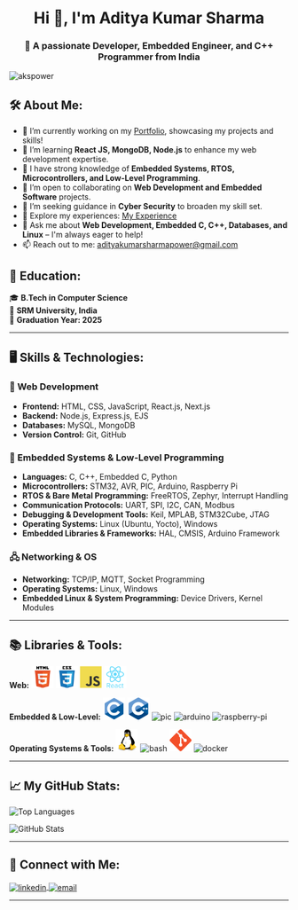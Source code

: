 <h1 align="center">Hi 👋, I'm Aditya Kumar Sharma</h1>
<h3 align="center">🚀 A passionate Developer, Embedded Engineer, and C++ Programmer from India</h3>

<p align="left"> <img src="https://komarev.com/ghpvc/?username=akspower&label=Profile%20views&color=0e75b6&style=flat" alt="akspower" /> </p>

## 🛠️ About Me:
- 🔭 I’m currently working on my [Portfolio](https://workwithme.netlify.app/), showcasing my projects and skills!
- 🌱 I’m learning **React JS, MongoDB, Node.js** to enhance my web development expertise.
- 🎯 I have strong knowledge of **Embedded Systems, RTOS, Microcontrollers, and Low-Level Programming**.
- 👯 I’m open to collaborating on **Web Development and Embedded Software** projects.
- 🤝 I’m seeking guidance in **Cyber Security** to broaden my skill set.
- 📄 Explore my experiences: [My Experience](https://workwithme.netlify.app/)
- 💬 Ask me about **Web Development, Embedded C, C++, Databases, and Linux** – I'm always eager to help!
- 📫 Reach out to me: [adityakumarsharmapower@gmail.com](mailto:adityakumarsharmapower@gmail.com)

## 🏫 Education:
🎓 **B.Tech in Computer Science**  
🏫 **SRM University, India**  
📅 **Graduation Year: 2025**

---

## 🖥️ Skills & Technologies:

### **🚀 Web Development**
- **Frontend:** HTML, CSS, JavaScript, React.js, Next.js
- **Backend:** Node.js, Express.js, EJS
- **Databases:** MySQL, MongoDB  
- **Version Control:** Git, GitHub  

### **🔌 Embedded Systems & Low-Level Programming**
- **Languages:** C, C++, Embedded C, Python  
- **Microcontrollers:** STM32, AVR, PIC, Arduino, Raspberry Pi  
- **RTOS & Bare Metal Programming:** FreeRTOS, Zephyr, Interrupt Handling  
- **Communication Protocols:** UART, SPI, I2C, CAN, Modbus  
- **Debugging & Development Tools:** Keil, MPLAB, STM32Cube, JTAG  
- **Operating Systems:** Linux (Ubuntu, Yocto), Windows  
- **Embedded Libraries & Frameworks:** HAL, CMSIS, Arduino Framework  

### **🖧 Networking & OS**
- **Networking:** TCP/IP, MQTT, Socket Programming  
- **Operating Systems:** Linux, Windows  
- **Embedded Linux & System Programming:** Device Drivers, Kernel Modules  

---

## 📚 Libraries & Tools:
<p align="left">
    <strong>Web:</strong> 
    <img src="https://raw.githubusercontent.com/devicons/devicon/master/icons/html5/html5-original-wordmark.svg" alt="html5" width="40" height="40"/>
    <img src="https://raw.githubusercontent.com/devicons/devicon/master/icons/css3/css3-original-wordmark.svg" alt="css3" width="40" height="40"/>
    <img src="https://raw.githubusercontent.com/devicons/devicon/master/icons/javascript/javascript-original.svg" alt="javascript" width="40" height="40"/>
    <img src="https://raw.githubusercontent.com/devicons/devicon/master/icons/react/react-original-wordmark.svg" alt="react" width="40" height="40"/>
</p>

<p align="left">
    <strong>Embedded & Low-Level:</strong>
    <img src="https://raw.githubusercontent.com/devicons/devicon/master/icons/c/c-original.svg" alt="c" width="40" height="40"/>
    <img src="https://raw.githubusercontent.com/devicons/devicon/master/icons/cplusplus/cplusplus-original.svg" alt="cplusplus" width="40" height="40"/>
    <img src="https://upload.wikimedia.org/wikipedia/commons/2/2e/Microchip_PIC_logo.svg" alt="pic" width="40" height="40"/>
    <img src="https://upload.wikimedia.org/wikipedia/commons/thumb/8/87/Arduino_Logo.svg/512px-Arduino_Logo.svg.png" alt="arduino" width="40" height="40"/>
    <img src="https://upload.wikimedia.org/wikipedia/en/thumb/c/cb/Raspberry_Pi_Logo.svg/512px-Raspberry_Pi_Logo.svg.png" alt="raspberry-pi" width="40" height="40"/>
</p>

<p align="left">
    <strong>Operating Systems & Tools:</strong>
    <img src="https://raw.githubusercontent.com/devicons/devicon/master/icons/linux/linux-original.svg" alt="linux" width="40" height="40"/>
    <img src="https://www.vectorlogo.zone/logos/gnu_bash/gnu_bash-icon.svg" alt="bash" width="40" height="40"/>
    <img src="https://raw.githubusercontent.com/devicons/devicon/master/icons/git/git-original.svg" alt="git" width="40" height="40"/>
    <img src="https://www.vectorlogo.zone/logos/docker/docker-icon.svg" alt="docker" width="40" height="40"/>
</p>

---

## 📈 My GitHub Stats:
<p align="left">
    <img src="https://github-readme-stats.vercel.app/api/top-langs?username=akspower&show_icons=true&locale=en&layout=compact" alt="Top Languages" />
</p>
<p align="left">
    <img src="https://github-readme-stats.vercel.app/api?username=akspower&show_icons=true&locale=en" alt="GitHub Stats" />
</p>

---

## 🔗 Connect with Me:
<a href="https://linkedin.com/in/aditya-kumar-sharma-73447621a" target="blank">
    <img align="center" src="https://raw.githubusercontent.com/rahuldkjain/github-profile-readme-generator/master/src/images/icons/Social/linked-in-alt.svg" alt="linkedin" height="30" width="40" />
</a>
<a href="mailto:adityakumarsharmapower@gmail.com">
    <img align="center" src="https://upload.wikimedia.org/wikipedia/commons/4/4e/Gmail_Icon.png" alt="email" height="30" width="40" />
</a>

---

